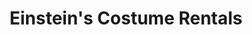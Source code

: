 ---
title: "Einstein's Costume Rentals"
url: /mitchell/einsteins-costume-rentals/
shop: Kleidung
---